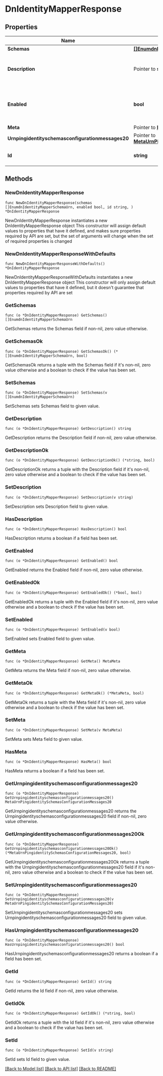 # DnIdentityMapperResponse

## Properties

Name | Type | Description | Notes
------------ | ------------- | ------------- | -------------
**Schemas** | [**[]EnumdnIdentityMapperSchemaUrn**](EnumdnIdentityMapperSchemaUrn.md) |  | 
**Description** | Pointer to **string** | A description for this Identity Mapper | [optional] 
**Enabled** | **bool** | Indicates whether the Identity Mapper is enabled for use. | 
**Meta** | Pointer to [**MetaMeta**](MetaMeta.md) |  | [optional] 
**Urnpingidentityschemasconfigurationmessages20** | Pointer to [**MetaUrnPingidentitySchemasConfigurationMessages20**](MetaUrnPingidentitySchemasConfigurationMessages20.md) |  | [optional] 
**Id** | **string** | Name of the Identity Mapper | 

## Methods

### NewDnIdentityMapperResponse

`func NewDnIdentityMapperResponse(schemas []EnumdnIdentityMapperSchemaUrn, enabled bool, id string, ) *DnIdentityMapperResponse`

NewDnIdentityMapperResponse instantiates a new DnIdentityMapperResponse object
This constructor will assign default values to properties that have it defined,
and makes sure properties required by API are set, but the set of arguments
will change when the set of required properties is changed

### NewDnIdentityMapperResponseWithDefaults

`func NewDnIdentityMapperResponseWithDefaults() *DnIdentityMapperResponse`

NewDnIdentityMapperResponseWithDefaults instantiates a new DnIdentityMapperResponse object
This constructor will only assign default values to properties that have it defined,
but it doesn't guarantee that properties required by API are set

### GetSchemas

`func (o *DnIdentityMapperResponse) GetSchemas() []EnumdnIdentityMapperSchemaUrn`

GetSchemas returns the Schemas field if non-nil, zero value otherwise.

### GetSchemasOk

`func (o *DnIdentityMapperResponse) GetSchemasOk() (*[]EnumdnIdentityMapperSchemaUrn, bool)`

GetSchemasOk returns a tuple with the Schemas field if it's non-nil, zero value otherwise
and a boolean to check if the value has been set.

### SetSchemas

`func (o *DnIdentityMapperResponse) SetSchemas(v []EnumdnIdentityMapperSchemaUrn)`

SetSchemas sets Schemas field to given value.


### GetDescription

`func (o *DnIdentityMapperResponse) GetDescription() string`

GetDescription returns the Description field if non-nil, zero value otherwise.

### GetDescriptionOk

`func (o *DnIdentityMapperResponse) GetDescriptionOk() (*string, bool)`

GetDescriptionOk returns a tuple with the Description field if it's non-nil, zero value otherwise
and a boolean to check if the value has been set.

### SetDescription

`func (o *DnIdentityMapperResponse) SetDescription(v string)`

SetDescription sets Description field to given value.

### HasDescription

`func (o *DnIdentityMapperResponse) HasDescription() bool`

HasDescription returns a boolean if a field has been set.

### GetEnabled

`func (o *DnIdentityMapperResponse) GetEnabled() bool`

GetEnabled returns the Enabled field if non-nil, zero value otherwise.

### GetEnabledOk

`func (o *DnIdentityMapperResponse) GetEnabledOk() (*bool, bool)`

GetEnabledOk returns a tuple with the Enabled field if it's non-nil, zero value otherwise
and a boolean to check if the value has been set.

### SetEnabled

`func (o *DnIdentityMapperResponse) SetEnabled(v bool)`

SetEnabled sets Enabled field to given value.


### GetMeta

`func (o *DnIdentityMapperResponse) GetMeta() MetaMeta`

GetMeta returns the Meta field if non-nil, zero value otherwise.

### GetMetaOk

`func (o *DnIdentityMapperResponse) GetMetaOk() (*MetaMeta, bool)`

GetMetaOk returns a tuple with the Meta field if it's non-nil, zero value otherwise
and a boolean to check if the value has been set.

### SetMeta

`func (o *DnIdentityMapperResponse) SetMeta(v MetaMeta)`

SetMeta sets Meta field to given value.

### HasMeta

`func (o *DnIdentityMapperResponse) HasMeta() bool`

HasMeta returns a boolean if a field has been set.

### GetUrnpingidentityschemasconfigurationmessages20

`func (o *DnIdentityMapperResponse) GetUrnpingidentityschemasconfigurationmessages20() MetaUrnPingidentitySchemasConfigurationMessages20`

GetUrnpingidentityschemasconfigurationmessages20 returns the Urnpingidentityschemasconfigurationmessages20 field if non-nil, zero value otherwise.

### GetUrnpingidentityschemasconfigurationmessages20Ok

`func (o *DnIdentityMapperResponse) GetUrnpingidentityschemasconfigurationmessages20Ok() (*MetaUrnPingidentitySchemasConfigurationMessages20, bool)`

GetUrnpingidentityschemasconfigurationmessages20Ok returns a tuple with the Urnpingidentityschemasconfigurationmessages20 field if it's non-nil, zero value otherwise
and a boolean to check if the value has been set.

### SetUrnpingidentityschemasconfigurationmessages20

`func (o *DnIdentityMapperResponse) SetUrnpingidentityschemasconfigurationmessages20(v MetaUrnPingidentitySchemasConfigurationMessages20)`

SetUrnpingidentityschemasconfigurationmessages20 sets Urnpingidentityschemasconfigurationmessages20 field to given value.

### HasUrnpingidentityschemasconfigurationmessages20

`func (o *DnIdentityMapperResponse) HasUrnpingidentityschemasconfigurationmessages20() bool`

HasUrnpingidentityschemasconfigurationmessages20 returns a boolean if a field has been set.

### GetId

`func (o *DnIdentityMapperResponse) GetId() string`

GetId returns the Id field if non-nil, zero value otherwise.

### GetIdOk

`func (o *DnIdentityMapperResponse) GetIdOk() (*string, bool)`

GetIdOk returns a tuple with the Id field if it's non-nil, zero value otherwise
and a boolean to check if the value has been set.

### SetId

`func (o *DnIdentityMapperResponse) SetId(v string)`

SetId sets Id field to given value.



[[Back to Model list]](../README.md#documentation-for-models) [[Back to API list]](../README.md#documentation-for-api-endpoints) [[Back to README]](../README.md)


